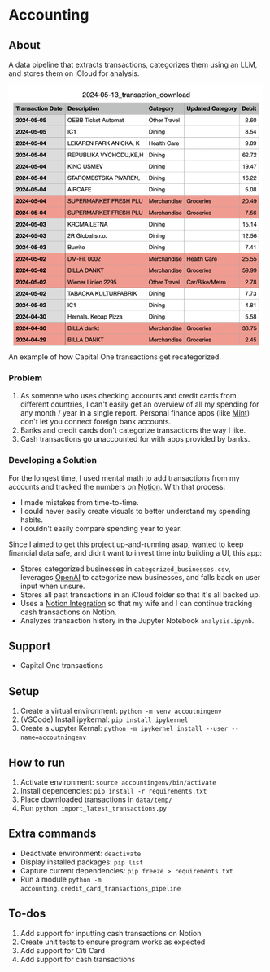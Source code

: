 # Accounting

## About

A data pipeline that extracts transactions, categorizes them using an LLM, and stores them on iCloud for analysis.

<img src="img/transactions.png" width=500>
<figcaption>An example of how Capital One transactions get recategorized.</figcaption>

### Problem

1. As someone who uses checking accounts and credit cards from different countries, I can't easily get an overview of all my spending for any month / year in a single report. Personal finance apps (like [Mint](https://mint.intuit.com/)) don't let you connect foreign bank accounts.
2. Banks and credit cards don't categorize transactions the way I like.
3. Cash transactions go unaccounted for with apps provided by banks.

### Developing a Solution

For the longest time, I used mental math to add transactions from my accounts and tracked the numbers on [Notion](https://www.notion.so). With that process:
- I made mistakes from time-to-time.
- I could never easily create visuals to better understand my spending habits.
- I couldn't easily compare spending year to year.

Since I aimed to get this project up-and-running asap, wanted to keep financial data safe, and didnt want to invest time into building a UI, this app:
- Stores categorized businesses in `categorized_businesses.csv`, leverages [OpenAI](https://platform.openai.com/docs/introduction) to categorize new businesses, and falls back on user input when unsure.
- Stores all past transactions in an iCloud folder so that it's all backed up. 
- Uses a [Notion Integration](https://www.notion.so/integrations) so that my wife and I can continue tracking cash transactions on Notion.
- Analyzes transaction history in the Jupyter Notebook `analysis.ipynb`.

## Support
- Capital One transactions

## Setup
1. Create a virtual environment: `python -m venv accoutningenv`
2. (VSCode) Install ipykernal: `pip install ipykernel`
3. Create a Jupyter Kernal: `python -m ipykernel install --user --name=accoutningenv` 

## How to run
1. Activate environment: `source accountingenv/bin/activate`
2. Install dependencies: `pip install -r requirements.txt`
3. Place downloaded transactions in `data/temp/`
3. Run `python import_latest_transactions.py`

## Extra commands
- Deactivate environment: `deactivate`
- Display installed packages: `pip list`
- Capture current dependencies: `pip freeze > requirements.txt`
- Run a module `python -m accounting.credit_card_transactions_pipeline`

## To-dos
1. Add support for inputting cash transactions on Notion
2. Create unit tests to ensure program works as expected
3. Add support for Citi Card
4. Add support for cash transactions